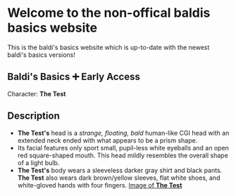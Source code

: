 # Welcome to the non-offical baldis basics website

This is the baldi's basics website which is up-to-date with the newest baldi's basics versions!

## Baldi's Basics ➕ Early Access

Character: **The Test**

## Description
- **The Test's** head is a *strange, floating, bald* human-like CGI head with an extended neck ended with what appears to be a prism shape.
- Its facial features only sport small, pupil-less white eyeballs and an open red square-shaped mouth. This head mildly resembles the overall shape of a light bulb.
- **The Test's** body wears a sleeveless darker gray shirt and black pants. **The Test** also wears dark brown/yellow sleeves, flat white shoes, and white-gloved hands with four fingers.
[Image of **The Test**](https://github.com/WhatAreThose/whatAreThoseShooes/raw/master/OhNo.png)
